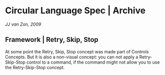 Circular Language Spec | Archive
================================

*JJ van Zon, 2009*

Framework | Retry, Skip, Stop
-----------------------------

At some point the Retry, Skip, Stop concept was made part of Controls Concepts. But it is also a non-visual concept: you can not apply a Retry-Skip-Stop control to a command, if the command might not allow you to use the Retry-Skip-Stop concept.